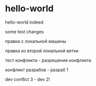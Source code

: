# hello-world
hello-world indeed

some test changes


правка с локальной машины

правка из второй локальной ветки

тест конфликта - разрешение конфликта

конфликт разрабов - разраб 1

dev conflict 3 - dev 2!